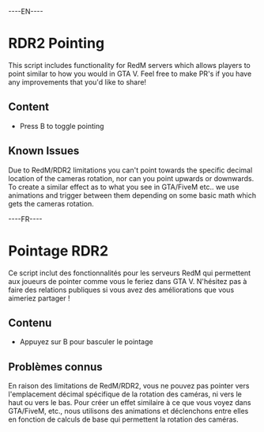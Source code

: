 ----EN----
# RDR2 Pointing
This script includes functionality for RedM servers which allows players to point similar to how you would in GTA V.
Feel free to make PR's if you have any improvements that you'd like to share!
## Content
- Press B to toggle pointing
## Known Issues
Due to RedM/RDR2 limitations you can't point towards the specific decimal location of the cameras rotation, nor can you point upwards or downwards.
To create a similar effect as to what you see in GTA/FiveM etc.. we use animations and trigger between them depending on some basic math which gets the cameras rotation.

----FR----
# Pointage RDR2
Ce script inclut des fonctionnalités pour les serveurs RedM qui permettent aux joueurs de pointer comme vous le feriez dans GTA V.
N'hésitez pas à faire des relations publiques si vous avez des améliorations que vous aimeriez partager !
## Contenu
- Appuyez sur B pour basculer le pointage
## Problèmes connus
En raison des limitations de RedM/RDR2, vous ne pouvez pas pointer vers l'emplacement décimal spécifique de la rotation des caméras, ni vers le haut ou vers le bas.
Pour créer un effet similaire à ce que vous voyez dans GTA/FiveM, etc., nous utilisons des animations et déclenchons entre elles en fonction de calculs de base qui permettent la rotation des caméras.
